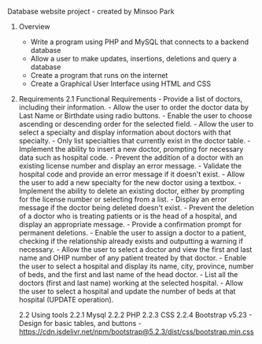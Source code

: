 Database website project
      - created by Minsoo Park
  
1. Overview
      - Write a program using PHP and MySQL that connects to a backend database
      - Allow a user to make updates, insertions, deletions and query a database
      - Create a program that runs on the internet
      - Create a Graphical User Interface using HTML and CSS
  
2. Requirements
      2.1 Functional Requirements
            - Provide a list of doctors, including their information.
            - Allow the user to order the doctor data by Last Name or Birthdate using radio buttons.
            - Enable the user to choose ascending or descending order for the selected field.
            - Allow the user to select a specialty and display information about doctors with that specialty.
            - Only list specialties that currently exist in the doctor table.
            - Implement the ability to insert a new doctor, prompting for necessary data such as hospital code.
            - Prevent the addition of a doctor with an existing license number and display an error message.
            - Validate the hospital code and provide an error message if it doesn't exist.
            - Allow the user to add a new specialty for the new doctor using a textbox.
            - Implement the ability to delete an existing doctor, either by prompting for the license number or selecting from a list.
            - Display an error message if the doctor being deleted doesn't exist.
            - Prevent the deletion of a doctor who is treating patients or is the head of a hospital, and display an appropriate message.
            - Provide a confirmation prompt for permanent deletions.
            - Enable the user to assign a doctor to a patient, checking if the relationship already exists and outputting a warning if necessary.
            - Allow the user to select a doctor and view the first and last name and OHIP number of any patient treated by that doctor.
            - Enable the user to select a hospital and display its name, city, province, number of beds, and the first and last name of the head doctor.
            - List all the doctors (first and last name) working at the selected hospital.
            - Allow the user to select a hospital and update the number of beds at that hospital (UPDATE operation).
            
      2.2 Using tools
            2.2.1 Mysql
            2.2.2 PHP
            2.2.3 CSS
            2.2.4 Bootstrap v5.23
                  - Design for basic tables, and buttons
                  - https://cdn.jsdelivr.net/npm/bootstrap@5.2.3/dist/css/bootstrap.min.css
            

